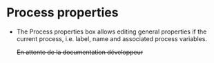 <!--
created_at: '2012-03-29 16:12:08'
updated_at: '2013-03-13 14:32:09'
authors:
    - 'Jérôme Bogaerts'
tags:
    - 'Process Authoring'
-->

Process properties
==================

-   The Process properties box allows editing general properties if the current process, i.e. label, name and associated process variables.<br/>

    ~~En attente de la documentation développeur~~


